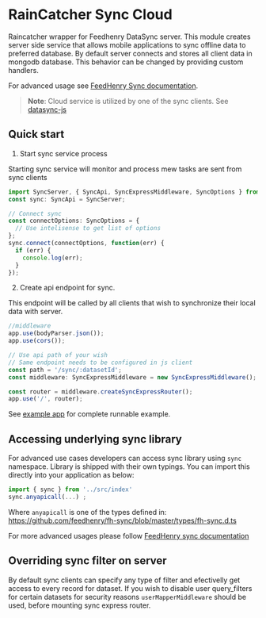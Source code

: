 # RainCatcher Sync Cloud

Raincatcher wrapper for Feedhenry DataSync server.
This module creates server side service that allows mobile applications to sync offline data to preferred database.
By default server connects and stores all client data in mongodb database.
This behavior can be changed by providing custom handlers.

For advanced usage see [FeedHenry Sync documentation](https://github.com/feedhenry/fh-sync/tree/master/docs).

> **Note**: Cloud service is utilized by one of the sync clients. See [datasync-js](../client/datasync)


## Quick start

1. Start sync service process

Starting sync service  will monitor and process
mew tasks are sent from sync clients

```typescript
import SyncServer, { SyncApi, SyncExpressMiddleware, SyncOptions } from '@raincatcher/datasync-cloud';
const sync: SyncApi = SyncServer;

// Connect sync
const connectOptions: SyncOptions = {
  // Use intelisense to get list of options
};
sync.connect(connectOptions, function(err) {
  if (err) {
    console.log(err);
  }
});
```

2. Create api endpoint for sync.

This endpoint will be called by all clients that wish to synchronize their local data with server.

```typescript
//middleware
app.use(bodyParser.json());
app.use(cors());

// Use api path of your wish
// Same endpoint needs to be configured in js client
const path = '/sync/:datasetId';
const middleware: SyncExpressMiddleware = new SyncExpressMiddleware();

const router = middleware.createSyncExpressRouter();
app.use('/', router);
```

See [example app](https://github.com/feedhenry-raincatcher/raincatcher-core/tree/master/cloud/datasync/example) for complete runnable example.

## Accessing underlying sync library

For advanced use cases developers can access sync library using `sync` namespace.
Library is shipped with their own typings. You can import this directly into your application as below:

```typescript
import { sync } from '../src/index'
sync.anyapicall(...) ;
```

Where `anyapicall` is one of the types defined in:
https://github.com/feedhenry/fh-sync/blob/master/types/fh-sync.d.ts

For more advanced usages please follow [FeedHenry sync documentation](https://access.redhat.com/documentation/en-us/red_hat_mobile_application_platform_hosted/3/html/client_api/fh-sync)

## Overriding sync filter on server

By default sync clients can specify any type of filter and efectivelly get access to
every record for dataset. If you wish to disable user query_filters for certain datasets for security reasons `userMapperMiddleware` should be used, before mounting sync express router.
